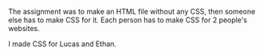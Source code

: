 The assignment was to make an HTML file without any CSS, then someone else has to make CSS for it.
Each person has to make CSS for 2 people's websites.

I made CSS for Lucas and Ethan.
